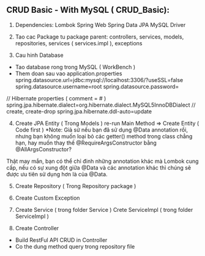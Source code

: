 ## CRUD Basic - With MySQL ( CRUD_Basic):
1. Dependencies:
   Lombok
   Spring Web
   Spring Data JPA
   MySQL Driver

2. Tao cac Package tu package parent:
   controllers, services, models, repositories, services ( services.impl ), exceptions

3. Cau hinh Database
- Tao database rong trong MySQL ( WorkBench )
- Them doan sau vao application.properties
  spring.datasource.url=jdbc:mysql://localhost:3306/<ten database>?useSSL=false
  spring.datasource.username=root
  spring.datasource.password=

// Hibernate properties ( comment = # )
spring.jpa.hibernate.dialect=org.hibernate.dialect.MySQL5InnoDBDialect
// create, create-drop
spring.jpa.hibernate.ddl-auto=update

4. Create JPA Entity ( Trong Models )
   re-run Main Method => Create Entity ( Code first )
   *Note:
   Giả sử nếu bạn đã sử dụng @Data annotation rồi, nhưng bạn không muốn loại bỏ các
   getter() method trong class chẳng hạn,  hay muốn thay thế @RequireArgsConstructor
   bằng @AllArgsConstructor?

Thật may mắn, bạn có thể chỉ đinh những annotation khác mà Lombok cung cấp, nếu có
sự xung đột giữa @Data và các annotation khác thì chúng sẽ được ưu tiên sử dụng hơn
là của @Data.

5. Create Repository ( Trong Repository package )

6. Create Custom Exception

7. Create Service ( trong folder Service )
   Crete ServiceImpl ( trong folder ServiceImpl )

8. Create Controller
- Build RestFul API CRUD in Controller
- Co the dung method query trong repository file

